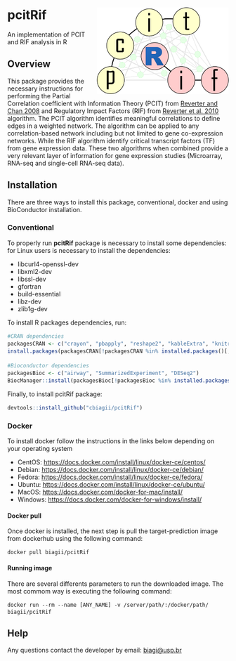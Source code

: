 # pcitRif <img src="vignettes/logo.png" align="right" width="300" />
An implementation of PCIT and RIF analysis in R



## Overview
This package provides the necessary instructions for performing the Partial Correlation coefficient with Information Theory (PCIT) from [Reverter and Chan 2008](https://doi.org/10.1093/bioinformatics/btn482) and Regulatory Impact Factors (RIF) from [Reverter et al. 2010](https://doi.org/10.1093/bioinformatics/btq051) algorithm. The PCIT algorithm identifies meaningful correlations to define edges in a weighted network. The algorithm can be applied to any correlation-based network including but not limited to gene co-expression networks. While the RIF algorithm identify critical transcript factors (TF) from gene expression data. These two algorithms when combined provide a very relevant layer of information for gene expression studies (Microarray, RNA-seq and single-cell RNA-seq data).

## Installation

There are three ways to install this package, conventional, docker and using BioConductor installation.

### Conventional

To properly run <b>pcitRif</b> package is necessary to install some dependencies:
for Linux users is necessary to install the dependencies:

* libcurl4-openssl-dev
* libxml2-dev 
* libssl-dev
* gfortran
* build-essential
* libz-dev 
* zlib1g-dev


To install R packages dependencies, run:

```R
#CRAN dependencies
packagesCRAN <- c("crayon", "pbapply", "reshape2", "kableExtra", "knitr", "rmarkdown", "ggplot2", "gridExtra", "BiocManager")
install.packages(packagesCRAN[!packagesCRAN %in% installed.packages()[,1]])

#Bioconductor dependencies
packagesBioc <- c("airway", "SummarizedExperiment", "DESeq2")
BiocManager::install(packagesBioc[!packagesBioc %in% installed.packages()[,1]])

```

Finally, to install pcitRif package:

```R
devtools::install_github("cbiagii/pcitRif")
```

### Docker

To install docker follow the instructions in the links below depending on your operating system

* CentOS: https://docs.docker.com/install/linux/docker-ce/centos/
* Debian: https://docs.docker.com/install/linux/docker-ce/debian/
* Fedora: https://docs.docker.com/install/linux/docker-ce/fedora/
* Ubuntu: https://docs.docker.com/install/linux/docker-ce/ubuntu/
* MacOS: https://docs.docker.com/docker-for-mac/install/
* Windows: https://docs.docker.com/docker-for-windows/install/

#### Docker pull

Once docker is installed, the next step is pull the target-prediction image from dockerhub using the following command:

```docker
docker pull biagii/pcitRif
```

#### Running image

There are several differents parameters to run the downloaded image. The most commom way is executing the following command:

```docker
docker run --rm --name [ANY_NAME] -v /server/path/:/docker/path/ biagii/pcitRif
```
## Help

<p>Any questions contact the developer by email: <a href="#">biagi@usp.br</a></p>
